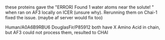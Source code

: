 these proteins gave the "ERROR) Found 1 water atoms near the solute! " when ran on
AF3 locally on ICER (unsure why).
Rerunning them on Chai-1 fixed the issue. (maybe af server would fix too)


Human/A0A6B9RBU6 
DouglasFir/P85912
both have X Amino Acid in chain, but AF3 could not process them, resulted to CHAI